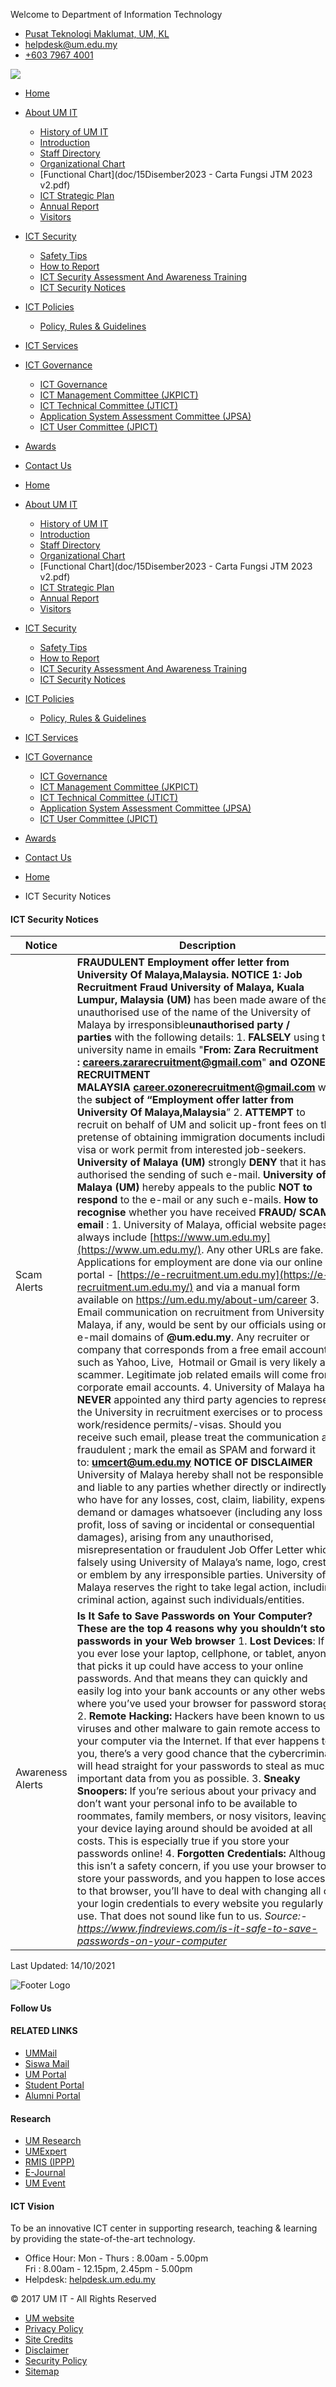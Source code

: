 Welcome to Department of Information Technology




* [Pusat Teknologi Maklumat, UM, KL](https://goo.gl/zqIbzG)
* [helpdesk@um.edu.my](mailto:helpdesk@um.edu.my)
* [+603 7967 4001](#)



[![](images/umlogo.png)](index)

* [Home](index)
* [About UM IT](#)
  + [History of UM IT](history-of-ptm)
  + [Introduction](introduction)
  + [Staff Directory](staff-directory-pusat-teknologi-maklumat)
  + [Organizational Chart](doc/JanJTMOrganisationalChart2024-21022024v2.pdf)
  + [Functional Chart](doc/15Disember2023 - Carta Fungsi JTM 2023 v2.pdf)
  + [ICT Strategic Plan](ict-strategic-plan)
  + [Annual Report](annual-report)
  + [Visitors](visitors)
* [ICT Security](#)
  + [Safety Tips](safety-tips)
  + [How to Report](how-to-report)
  + [ICT Security Assessment And Awareness Training](ict-security-assessment-and-awareness-training)
  + [ICT Security Notices](ict-security-notices)
* [ICT Policies](#)
  + [Policy, Rules & Guidelines](um-ict-policy-rules-amp-guidelines)
* [ICT Services](ict-service-catalogue)
* [ICT Governance](#)
  + [ICT Governance](ict-governance)
  + [ICT Management Committee (JKPICT)](ict-management-committee-jkpict)
  + [ICT Technical Committee (JTICT)](ict-technical-committee-jtict)
  + [Application System Assessment Committee (JPSA)](application-system-assessment-committee-jpsa)
  + [ICT User Committee (JPICT)](ict-user-committee-jpict)
* [Awards](awards)
* [Contact Us](contact-us)

* [Home](index)
* [About UM IT](#)
  + [History of UM IT](history-of-ptm)
  + [Introduction](introduction)
  + [Staff Directory](staff-directory-pusat-teknologi-maklumat)
  + [Organizational Chart](doc/JanJTMOrganisationalChart2024-21022024v2.pdf)
  + [Functional Chart](doc/15Disember2023 - Carta Fungsi JTM 2023 v2.pdf)
  + [ICT Strategic Plan](ict-strategic-plan)
  + [Annual Report](annual-report)
  + [Visitors](visitors)
* [ICT Security](#)
  + [Safety Tips](safety-tips)
  + [How to Report](how-to-report)
  + [ICT Security Assessment And Awareness Training](ict-security-assessment-and-awareness-training)
  + [ICT Security Notices](ict-security-notices)
* [ICT Policies](#)
  + [Policy, Rules & Guidelines](um-ict-policy-rules-amp-guidelines)
* [ICT Services](ict-service-catalogue)
* [ICT Governance](#)
  + [ICT Governance](ict-governance)
  + [ICT Management Committee (JKPICT)](ict-management-committee-jkpict)
  + [ICT Technical Committee (JTICT)](ict-technical-committee-jtict)
  + [Application System Assessment Committee (JPSA)](application-system-assessment-committee-jpsa)
  + [ICT User Committee (JPICT)](ict-user-committee-jpict)
* [Awards](awards)
* [Contact Us](contact-us)




* [Home](#)
* ICT Security Notices



#### ICT Security Notices

| Notice | Description |
| --- | --- |
| Scam Alerts | **FRAUDULENT Employment offer letter from University Of Malaya,Malaysia.**  **NOTICE 1: Job Recruitment Fraud**  **University of Malaya, Kuala Lumpur, Malaysia (UM)** has been made aware of the unauthorised use of the name of the University of Malaya by irresponsible**unauthorised party / parties** with the following details:   1. **FALSELY** using the university name in emails "**From: Zara Recruitment : careers.zararecruitment@gmail.com**" **and OZONE RECRUITMENT MALAYSIA [career.ozonerecruitment@gmail.com](mailto:career.ozonerecruitment@gmail.com)** with the **subject of “Employment offer latter from University Of Malaya,Malaysia**” 2. **ATTEMPT** to recruit on behalf of UM and solicit up-front fees on the pretense of obtaining immigration documents including visa or work permit from interested job-seekers.   **University of Malaya (UM)** strongly **DENY** that it has authorised the sending of such e-mail.  **University of Malaya (UM)** hereby appeals to the public **NOT to respond** to the e-mail or any such e-mails.  **How to recognise** whether you have received **FRAUD/ SCAM email** :   1. University of Malaya, official website pages always include [https://www.um.edu.my](https://www.um.edu.my/). Any other URLs are fake. 2. Applications for employment are done via our online portal - [https://e-recruitment.um.edu.my](https://e-recruitment.um.edu.my/) and via a manual form available on <https://um.edu.my/about-um/career> 3. Email communication on recruitment from University of Malaya, if any, would be sent by our officials using only e-mail domains of **@um.edu.my**. Any recruiter or company that corresponds from a free email account such as Yahoo, Live,  Hotmail or Gmail is very likely a scammer. Legitimate job related emails will come from corporate email accounts. 4. University of Malaya has **NEVER** appointed any third party agencies to represent the University in recruitment exercises or to process work/residence permits/-visas.   Should you receive such email, please treat the communication as fraudulent ; mark the email as SPAM and forward it to: [**umcert@um.edu.my**](mailto:umcert@um.edu.my)    **NOTICE OF DISCLAIMER**  University of Malaya hereby shall not be responsible and liable to any parties whether directly or indirectly, who have for any losses, cost, claim, liability, expense, demand or damages whatsoever (including any loss of profit, loss of saving or incidental or consequential damages), arising from any unauthorised, misrepresentation or fraudulent Job Offer Letter which falsely using University of Malaya’s name, logo, crest or emblem by any irresponsible parties. University of Malaya reserves the right to take legal action, including criminal action, against such individuals/entities. |
| Awareness Alerts | **Is It Safe to Save Passwords on Your Computer?**  **These are the top 4 reasons why you shouldn’t store passwords in your Web browser**   1. **Lost Devices**:     If you ever lose your laptop, cellphone, or tablet, anyone that picks it up could have access to your online passwords. And that means they can quickly and easily log into your bank accounts or any other website where you’ve used your browser for password storage.  2. **Remote Hacking:**     Hackers have been known to use viruses and other malware to gain remote access to your computer via the Internet. If that ever happens to you, there’s a very good chance that the cybercriminal will head straight for your passwords to steal as much important data from you as possible.  3. **Sneaky Snoopers:**     If you’re serious about your privacy and don’t want your personal info to be available to roommates, family members, or nosy visitors, leaving your device laying around should be avoided at all costs. This is especially true if you store your passwords online!  4. **Forgotten Credentials:**     Although this isn’t a safety concern, if you use your browser to store your passwords, and you happen to lose access to that browser, you’ll have to deal with changing all of your login credentials to every website you regularly use. That does not sound like fun to us.   *Source:-https://www.findreviews.com/is-it-safe-to-save-passwords-on-your-computer* |

Last Updated: 14/10/2021





![Footer Logo](https://umcms.um.edu.my/sites/pusat-teknologi-maklumat/img/sirim.jpg)

#### Follow Us

#### RELATED LINKS

* [UMMail](https://ummail.um.edu.my/)
* [Siswa Mail](https://siswa.um.edu.my/)
* [UM Portal](http://portal.um.edu.my/)
* [Student Portal](http://myum.um.edu.my/)
* [Alumni Portal](http://umalumni.um.edu.my/)

#### Research

* [UM Research](https://umresearch.um.edu.my)
* [UMExpert](https://umexpert.um.edu.my/)
* [RMIS (IPPP)](http://rmis.um.edu.my/login.php)
* [E-Journal](https://ejournal.um.edu.my/)
* [UM Event](https://umevent.um.edu.my/)

#### ICT Vision

To be an innovative ICT center in supporting research, teaching & learning by providing the state-of-the-art technology.

* Office Hour: Mon - Thurs : 8.00am - 5.00pm  
  Fri : 8.00am - 12.15pm, 2.45pm - 5.00pm
* Helpdesk: [helpdesk.um.edu.my](https://helpdesk.um.edu.my)

© 2017 UM IT - All Rights Reserved

* [UM website](http://www.um.edu.my)
* [Privacy Policy](http://um.edu.my/privacy-policy/privacy-policy)
* [Site Credits](http://um.edu.my/privacy-policy/site-credits)
* [Disclaimer](http://um.edu.my/privacy-policy/disclaimer)
* [Security Policy](http://um.edu.my/privacy-policy/security-policy)
* [Sitemap](sitemap)